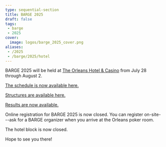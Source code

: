 ```yaml
---
type: sequential-section
title: BARGE 2025
draft: false
tags:
 - barge
 - 2025
cover:
  image: logos/barge_2025_cover.png
aliases:
 - /2025
 - /barge/2025/hotel
---
```


BARGE 2025 will be held at [The Orleans Hotel &
Casino](https://orleans.boydgaming.com/) from July 28 through August 2.

[The schedule is now available here.](schedule/)

[Structures are available here.](https://omaholic.com/2025_BARGE_Structures.pdf)

[Results are now available.](results/)

Online registration for BARGE 2025 is now closed. You can register on-site---ask for a BARGE organizer when you arrive at the Orleans poker room.

The hotel block is now closed.

Hope to see you there!
